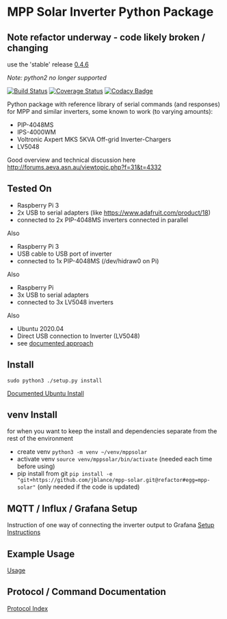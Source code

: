 # MPP Solar Inverter Python Package

## Note refactor underway - code likely broken / changing
use the 'stable' release [0.4.6](https://github.com/jblance/mpp-solar/releases/tag/v0.4.6)

_Note: python2 no longer supported_

[![Build Status](https://travis-ci.org/jblance/mpp-solar.svg?branch=master)](https://travis-ci.org/jblance/mpp-solar)
[![Coverage Status](https://coveralls.io/repos/github/jblance/mpp-solar/badge.svg?branch=master)](https://coveralls.io/github/jblance/mpp-solar?branch=master)
[![Codacy Badge](https://api.codacy.com/project/badge/Grade/08c51e13554d4f77836c6cc7b010df2c)](https://www.codacy.com/app/jblance/mpp-solar?utm_source=github.com&amp;utm_medium=referral&amp;utm_content=jblance/mpp-solar&amp;utm_campaign=Badge_Grade)

Python package with reference library of serial commands (and responses)
for MPP and similar inverters, some known to work (to varying amounts):
- PIP-4048MS
- IPS-4000WM
- Voltronic Axpert MKS 5KVA Off-grid Inverter-Chargers
- LV5048

Good overview and technical discussion here
http://forums.aeva.asn.au/viewtopic.php?f=31&t=4332

## Tested On
- Raspberry Pi 3
- 2x USB to serial adapters (like https://www.adafruit.com/product/18)
- connected to 2x PIP-4048MS inverters connected in parallel

Also
- Raspberry Pi 3
- USB cable to USB port of inverter
- connected to 1x PIP-4048MS (/dev/hidraw0 on Pi)

Also
- Raspberry Pi
- 3x USB to serial adapters
- connected to 3x LV5048 inverters

Also
- Ubuntu 2020.04
- Direct USB connection to Inverter (LV5048)
- see [documented approach](docs/ubuntu_install.md)

## Install
`sudo python3 ./setup.py install`

[Documented Ubuntu Install](docs/ubuntu_install.md)

## venv Install
for when you want to keep the install and dependencies separate from the rest of the environment
* create venv `python3 -m venv ~/venv/mppsolar`
* activate venv `source venv/mppsolar/bin/activate` (needed each time before using)
* pip install from git `pip install -e "git+https://github.com/jblance/mpp-solar.git@refactor#egg=mpp-solar"` (only needed if the code is updated)

## MQTT / Influx / Grafana Setup ##
Instruction of one way of connecting the inverter output to Grafana
[Setup Instructions](docs/MQTT_Influx_Grafana.md)

## Example Usage
[Usage](docs/usage.md)

## Protocol / Command Documentation
[Protocol Index](docs/README.md)
